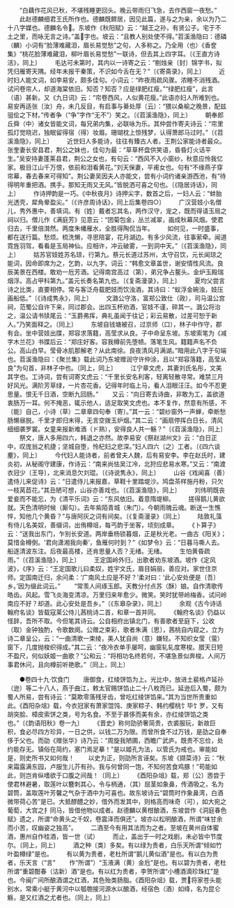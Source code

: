 <!-- { "loadSidebar": true } -->
　　“白藕作花风已秋，不堪残睡更回头。晚云带雨归飞急，去作西窗一夜愁。”
　　此赵德麟细君王氏所作也。德麟既鳏居，因见此篇，遂与之为亲，余以为乃二十八字媒也。德麟名令。东坡作《秋阳赋》云：“越王之孙，有贤公子。宅于不土之里，而咏无言之诗。”盖字也。坡云：“且教人别处使不得。”苕溪渔隐曰：德磷（麟）小词有“脸薄难藏泪，眉长易觉愁”之句，人多称之。乃全用（也）《香奁集》“桃花脸薄难藏泪，柳叶眉长易觉愁”一联诗，但去其上四字耳。〔《王直方诗活》，同上〕
　　毛达可未第时，其内以一诗寄之云：“剔烛亲〔封〕锦字书，拟凭归雁寄天隅。经年未报干秦策，不识如今舌在无？”〔《寄斋录》，同上〕
　　近时妇人能文词，如李易安，颇多佳句。小词云：“昨夜雨疏风骤。浓睡不消残酒。试问卷帘人，却道海棠依旧。知否？知否？应是绿肥红瘦。”“绿肥红瘦”，此言（语）甚新。又《九日词》云：“帘卷西风，人似黄花瘦。”此语亦妇人所难到也。易安再适张〔汝〕舟，未几反目，有启事与綦处厚〔云〕：“猥以桑榆之晚景，配兹驵侩之下材。”传者争（“争”字作“无不”）笑之。〔《苕溪渔隐》，同上〕
　　朝奉郎丘舜（中）诸女皆能文词，每兄弟内集，必联咏为乐。其仲尝作寄夫诗云：“帘里孤灯觉晓迟，独眠留得宿（得）妆眉。珊瑚枕上惊残梦，认得萧郎马过时。”〔《苕溪渔隐》，同上〕
　　近世妇人多能诗，往往有臻古人者。王荆公家能诗者最众。张奎妻长安县君，荆公之妹也，佳句为最：“草草杯盘供笑语，昏昏灯火话平生。”吴安持妻蓬莱县君，荆公之女也，有句云：“西风不入小窗纱，秋意应怜我忆家。极目江山千万恨，依前和泪看黄花。”刘天保妻，平甫女也。句有“不缘燕子穿帘幕，春去春来可得知”。荆公妻吴因夫人亦能文，尝有小词约诸亲游西池，有“待得明年重把酒。携手。那知无雨又无风。”皆脱洒可喜之句也。〔《隐居诗话》，同上〕
　　作诗押韵是一巧。《中秋夜月》诗押尖字，数首之后，一妇人云：“蚌胎光透壳，犀角晕盈尖。”〔《许彦周诗话》，同上后集卷四○〕
　　广汉营妓小名僧儿，秀外惠中，善填词。有〔姓〕戴者忘其名，两作汉守，宠之，既而得请玉局之祠以归。僧儿作《满庭芳》见意云：“团菊包金，丛兰减翠，画成秋幕风烟。使君归去，千里倍潸然。两度朱幡雁水，全胜得陶侃当年。
　　如何见，一时盛事，都在送行篇。愁烦。梳洗懒，寻思陪宴，花月湖边。有多少风流，往事萦牵。闻道霓旌羽驾，看看是玉局神仙。应相许，冲云破雾，一到洞中天。”〔《苕溪渔隐》，同上〕
　　姑苏官妓姓苏名琼，行第九。蔡元长道过苏州，太守召饮，元长闻琼之能词，因命即席为之，乞韵，以九字。词云：“韩愈文章盖世，谢安情性风流。良辰美景在西楼。敢劝一卮芳酒。记得南宫高过（第），弟兄争占鳌头。金炉玉殿瑞烟浮。高占甲科第九。”盖元长奏名第九也。〔《复斋漫录》，同上〕
　　夏均父尝言诗之比类，直要相停。常与客泛舟载肥妓而饮浊酒，其诗曰：“蚁浮金碗浊，妓压画船低。”〔《诗成隽永》，同上〕
　　文潞公守洛，富郑公致仕（政），司马温公宫祠，范蜀公自许下来，同过郡会。出四玉杯劝酒，官妓不谨，碎其一。潞公将治之，温公请书牍尾云：“玉爵弗挥，典礼虽闻于往记；彩云易散，过差可恕于新人。”乃笑面释之。〔同上〕
　　东坡自钱塘被召，过京师（口），林子中作守，郡有会。坐中营妓出牒，郑容求落籍，高莹求从良。子中命呈东坡。东坡索笔为《减字木兰花》书牒后云：“郑庄好客。容我樽前先堕帻。落笔生风。籍籍声名不负公。高山白早。莹骨冰肌那解老？从此南徐。良夜清风月满湖。”暗用此八字于句端也。苕溪渔隐曰：《聚兰集》载此词乃东坡赠润守许仲涂，且以“郑容落籍，高莹从良”为句首，非林子中也。〔同上，同上〕
　　江宁章文虎，其妻刘氏名彤，文美其字也。工诗词，尝有词寄文虎云：“千里长安名利客，轻离轻散寻常。难禁三月好风光。满阶芳草绿，一片杏花香。记得年时临上马，看人泪眼汪汪。如今不忍更思量。恨无千日酒，空断九回肠。”
　　又云：“向日寄去诗曲，非敢为工，盖欲道衷肠万一耳。何不掩恶，辄示他人，适足取笑文虎也。本不复作，然意有所感，不〔能〕自己，小诗（草）二章章四句奉〔寄〕。”其一云：“碧纱窗外一声蝉，牵断愁肠懒昼脱。千里才郎归末得，无言空拨玉炉烟。”其二云：“画扇停挥白日长，清风细细袭罗裳。女童来报新难酒（ド熟），安得良人共一觞？”〔《苕溪渔隐》，同上〕
　　祭文，唐人多用四六，韩退之亦然。故李易安《祭赵湖州文》云：“白日正中，叹庞翁之机捷；坚城自堕，怜杞妇之悲深。”妇人四六〔之〕工者。〔《四六谈麈》，同上〕
　　今代妇人能诗者，前者曾夫人魏，后有易安李。李在赵氏时，建炎初，从秘阁守建康，作诗云：“南来尚怯吴江冷，北狩应悲易水寒。”又云：“南渡衣冠少〔王导〕，北来消息欠刘琨。〔《诗说隽永》，同上〕
　　山谷《戏闻喜（善）遣侍儿来促诗》云：“日遣侍儿来报嘉，草鞋十里踏堤沙。鸠盘茶样施丹粉，只欠一枝莴苣花。”其丑陋可想，山谷亦善戏也。〔《苕溪渔隐》，同上〕
　　刘伟明既丧爱妾而不能忘，为《清平乐词》云：“东风依旧。着意隋堤柳。
　　搓得鹅儿黄欲就。天色清明时候（厮勾）。去年紫陌青城（朱门）。今朝雨魄云魂。断送一生憔悴，知他几个黄昏？”与唐阿灰之词有间矣。〔《复斋漫录》〔同上〕
　　陆敦礼藻有侍儿名美奴，善缀词，出侑樽俎，每丐韵于坐客，顷刻成章。
　　《卜算子》云：“送我出东门，乍别长安道。两岸垂杨锁暮烟，正是秋光老。一曲古《阳关》；莫惜金樽倒。‘君向潇湘我向秦’，鱼雁何时到？”《如梦令》云：“日暮马嘶人去。船逐清波东注。后夜最高楼，还肯思量人否？无绪。无绪。
　　生怕黄昏疏雨。”〔《苕溪渔隐》，同上〕
　　王定国岭外归，出歌者劝东坡酒。坡作《定风波》，《序》云：“王定国歌儿曰柔奴，姓宇文氏，眉目娟丽，善应对。家世住京师。定国南迁归，余问柔：‘广南风土应是不好？’柔对曰：‘此心安处便是〔吾〕乡。’因为缀此词云。”
　　“常羡人间琢玉郎。天教分付点苏（酥）娘。自作清歌传皓齿。风起。雪飞炎海变清凉。万里归来年愈少。微笑。笑时犹带岭梅香。试问岭南应不好？却道。此心安处是吾乡。”〔《东皋杂录》，同上〕
　　余观《古今诗话翰府名谈》皆载寇莱公侍儿茜桃诗二首，和章一首并同。
　　《翰府名谈》仍益以怪辞，吾所不取。今但笔其诗云。公自相府出镇北门，有善歌者至庭下，公收（取）金钟独酌，令歌数阕。公赠之束彩，歌者朱满〔思〕，茜桃自内窥之，立为诗二章呈公，云：“一曲清歌一束绫，美人犹自尚（意）嫌轻。不知织女莹（萤）窗下，几度抛梭织得成。”其二云：“夜冷衣单手屡呵，幽窗轧轧度寒梭。腊天日短不盈尺，何似妖姬一曲歌？”公和云：“将相功名终若何，不堪急景似奔梭。人间万事君休问，且向樽前听艳歌。”〔同上，同上〕


　　●卷四十九·饮食门
　　唐御食，红绫饼馅为上。光比中，放进土裴格卢延孙（逊）等二十八人，燕于曲江，敕太官赐饼馅止二十八枚而已。延逊后入蜀，颇为蜀人所易，尝有诗云：“莫欺零落残牙齿，曾吃红绫饼馅来。”其为当世所贵重如此。《酉阳杂俎》载，今衣冠家有萧家馄饨、庚家粽子、韩约樱桃饣毕饣罗，又有胡突脍、樟皮索饼之类，号为名食。不至于甚侈而美有余，亦红绫饼馅之类也。”〔《韵语阳秋》卷一九〕
　　《晋史》称何劭骄奢简贵，衣裘服玩，新故巨积，食必尽四方珍异，一日之供，以钱二万为限。而曾所食不过万钱，是劭之自奉侈于父也。而劭《赠张华》诗乃云：“周旋我陋圃，西瞻广武庐。既贵不忘俭，处约能存无。镇俗在简约，塞门焉足摹！”是以姬孔为法，以管氏为戒也。审能如是，则史所书又如何哉！
　　以史为正，则劭所言诬矣。东坡《撷菜诗》云：“秋来霜露满东园，卢服生儿芥有孙。我与何曾同一饱，不知何苦食鸡豚！”苟能如此，则岂肯纵嗜欲于口腹之间哉！〔同上〕
　　《酉阳杂俎》载，郑〔公〕悫尝于使君林避暑，取莲叶以簪刺其心，令与柄通，（其）屈茎如象鼻，传酒吸之，名为碧筒，盖取莲叶芳馨之气杂于酒中为可喜也。故东坡诗云“碧筒时作象鼻湾，白酒微带荷心苦”是已。大抵醪醴之妙，借外而发其中，则格高而味奇（可），如大宛之葡萄，大宫之扌同马，皆借他物以成者。赵德麟以黄柑酿酒，东坡尝作《洞庭春色赋》遗之，所谓“命黄头之千奴，卷震泽而俱还”。坡亦以松明酿酒，所谓“味甘余而小苦，叹幽姿之独高”。
　　二酒至今有用其法而为之者。至坡在黄州自体蜜酒，惠州自作桂酒，皆一世（试）
　　而止，盖出于一时之戏剧，未必皆中节度尔。〔同上，同上〕
　　酒之种〔类〕多矣。有以绿为贵者，白乐天所谓“倾如竹叶盈樽绿”是也。
　　有以黄为贵者，老杜所谓“鹅儿黄似酒”是也。有以白为贵者，乐天言（“言”
　　作“所谓”）“玉液满（黄）金卮”是也。有以碧为贵者，老杜所谓“重碧酣春（沽新）酒”是也。有以红为贵者，李贺所谓“小槽酒滴珍珠红”是也。今闽广间所酿酒谓之红酒，其色殆类肠脂。《酉阳杂俎》载，贾将家苍头能别水，常乘小艇于黄河中以瓠匏接河源水以酿酒，经宿色（酒）如绛，名为昆仑觞，是又红酒之尤者也。〔同上，同上〕
